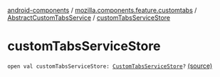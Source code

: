 [android-components](../../index.md) / [mozilla.components.feature.customtabs](../index.md) / [AbstractCustomTabsService](index.md) / [customTabsServiceStore](./custom-tabs-service-store.md)

# customTabsServiceStore

`open val customTabsServiceStore: `[`CustomTabsServiceStore`](../../mozilla.components.feature.customtabs.store/-custom-tabs-service-store/index.md)`?` [(source)](https://github.com/mozilla-mobile/android-components/blob/master/components/feature/customtabs/src/main/java/mozilla/components/feature/customtabs/AbstractCustomTabsService.kt#L39)